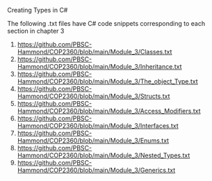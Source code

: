 Creating Types in C#

The following .txt files have C# code snippets corresponding to each section in chapter 3
  1. https://github.com/PBSC-Hammond/COP2360/blob/main/Module_3/Classes.txt
  2. https://github.com/PBSC-Hammond/COP2360/blob/main/Module_3/Inheritance.txt
  3. https://github.com/PBSC-Hammond/COP2360/blob/main/Module_3/The_object_Type.txt
  4. https://github.com/PBSC-Hammond/COP2360/blob/main/Module_3/Structs.txt
  5. https://github.com/PBSC-Hammond/COP2360/blob/main/Module_3/Access_Modifiers.txt
  6. https://github.com/PBSC-Hammond/COP2360/blob/main/Module_3/Interfaces.txt
  7. https://github.com/PBSC-Hammond/COP2360/blob/main/Module_3/Enums.txt
  8. https://github.com/PBSC-Hammond/COP2360/blob/main/Module_3/Nested_Types.txt
  9. https://github.com/PBSC-Hammond/COP2360/blob/main/Module_3/Generics.txt

